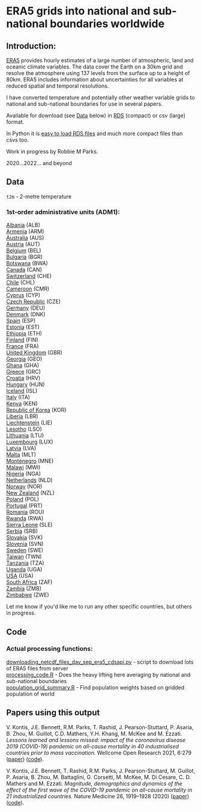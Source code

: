 # ERA5 grids into national and sub-national boundaries worldwide

## Introduction:

[ERA5](https://www.ecmwf.int/en/forecasts/datasets/reanalysis-datasets/era5) provides hourly estimates of a large number of atmospheric, land and oceanic climate variables. The data cover the Earth on a 30km grid and resolve the atmosphere using 137 levels from the surface up to a height of 80km. ERA5 includes information about uncertainties for all variables at reduced spatial and temporal resolutions.

I have converted temperature and potentially other weather variable grids to national and sub-national boundaries for use in several papers.

Available for download (see [Data](#Data) below) in [RDS](https://www.r-bloggers.com/2016/12/remember-to-use-the-rds-format/) (compact) or csv (large) format.

In Python it is [easy to load RDS files](https://stackoverflow.com/questions/40996175/loading-a-rds-file-in-pandas) and much more compact files than csvs too.

Work in progress by Robbie M Parks.

2020...2022... and beyond

## Data

`t2m` - 2-metre temperature

### 1st-order administrative units (ADM1):

[Albania](output/grid_county_intersection_raster/ALB/adm1/) (ALB)\
[Armenia](output/grid_county_intersection_raster/ARM/adm1/) (ARM)\
[Australia](output/grid_county_intersection_raster/AUS/adm1/) (AUS)\
[Austria](output/grid_county_intersection_raster/AUT/adm1/) (AUT)\
[Belgium](output/grid_county_intersection_raster/BEL/adm1/) (BEL)\
[Bulgaria](output/grid_county_intersection_raster/BGR/adm1/) (BGR)\
[Botswana](output/grid_county_intersection_raster/BWA/adm1/) (BWA)\
[Canada](output/grid_county_intersection_raster/CAN/adm1/) (CAN)\
[Switzerland](output/grid_county_intersection_raster/CHE/adm1/) (CHE)\
[Chile](output/grid_county_intersection_raster/CHL/adm1/) (CHL)\
[Cameroon](output/grid_county_intersection_raster/CMR/adm1/) (CMR)\
[Cyprus](output/grid_county_intersection_raster/CYP/adm1/) (CYP)\
[Czech Republic](output/grid_county_intersection_raster/CZE/adm1/) (CZE)\
[Germany](output/grid_county_intersection_raster/DEU/adm1/) (DEU)\
[Denmark](output/grid_county_intersection_raster/DNK/adm1/) (DNK)\
[Spain](output/grid_county_intersection_raster/ESP/adm1/) (ESP)\
[Estonia](output/grid_county_intersection_raster/EST/adm1/) (EST)\
[Ethiopia](output/grid_county_intersection_raster/ETH/adm1/) (ETH)\
[Finland](output/grid_county_intersection_raster/FIN/adm1/) (FIN)\
[France](output/grid_county_intersection_raster/FRA/adm1/) (FRA)\
[United Kingdom](output/grid_county_intersection_raster/GBR/adm1/) (GBR)\
[Georgia](output/grid_county_intersection_raster/GEO/adm1/) (GEO)\
[Ghana](output/grid_county_intersection_raster/GHA/adm1/) (GHA)\
[Greece](output/grid_county_intersection_raster/GRC/adm1/) (GRC)\
[Croatia](output/grid_county_intersection_raster/HRV/adm1/) (HRV)\
[Hungary](output/grid_county_intersection_raster/HUN/adm1/) (HUN)\
[Iceland](output/grid_county_intersection_raster/ISL/adm1/) (ISL)\
[Italy](output/grid_county_intersection_raster/ITA/adm1/) (ITA)\
[Kenya](output/grid_county_intersection_raster/KEN/adm1/) (KEN)\
[Republic of Korea](output/grid_county_intersection_raster/KOR/adm1/) (KOR)\
[Liberia](output/grid_county_intersection_raster/LBR/adm1/) (LBR)\
[Liechtenstein](output/grid_county_intersection_raster/LIE/adm1/) (LIE)\
[Lesotho](output/grid_county_intersection_raster/LSO/adm1/) (LSO)\
[Lithuania](output/grid_county_intersection_raster/LTU/adm1/) (LTU)\
[Luxembourg](output/grid_county_intersection_raster/LUX/adm1/) (LUX)\
[Latvia](output/grid_county_intersection_raster/LVA/adm1/) (LVA)\
[Malta](output/grid_county_intersection_raster/MLT/adm1/) (MLT)\
[Montenegro](output/grid_county_intersection_raster/MNE/adm1/) (MNE)\
[Malawi](output/grid_county_intersection_raster/MWI/adm1/) (MWI)\
[Nigeria](output/grid_county_intersection_raster/NGA/adm1/) (NGA)\
[Netherlands](output/grid_county_intersection_raster/NLD/adm1/) (NLD)\
[Norway](output/grid_county_intersection_raster/NOR/adm1/) (NOR)\
[New Zealand](output/grid_county_intersection_raster/NZL/adm1/) (NZL)\
[Poland](output/grid_county_intersection_raster/POL/adm1/) (POL)\
[Portugal](output/grid_county_intersection_raster/PRT/adm1/) (PRT)\
[Romania](output/grid_county_intersection_raster/ROU/adm1/) (ROU)\
[Rwanda](output/grid_county_intersection_raster/RWA/adm1/) (RWA)\
[Sierra Leone](output/grid_county_intersection_raster/SLE/adm1/) (SLE)\
[Serbia](output/grid_county_intersection_raster/SRB/adm1/) (SRB)\
[Slovakia](output/grid_county_intersection_raster/SVK/adm1/) (SVK)\
[Slovenia](output/grid_county_intersection_raster/SVN/adm1/) (SVN)\
[Sweden](output/grid_county_intersection_raster/SWE/adm1/) (SWE)\
[Taiwan](output/grid_county_intersection_raster/TWN/adm1/) (TWN)\
[Tanzania](output/grid_county_intersection_raster/TZA/adm1/) (TZA)\
[Uganda](output/grid_county_intersection_raster/UGA/adm1/) (UGA)\
[USA](output/grid_county_intersection_raster/USA/adm1/) (USA)\
[South Africa](output/grid_county_intersection_raster/ZAF/adm1/) (ZAF)\
[Zambia](output/grid_county_intersection_raster/ZMB/adm1/) (ZMB)\
[Zimbabwe](output/grid_county_intersection_raster/ZWE/adm1/) (ZWE)

Let me know if you'd like me to run any other specific countries, but others in progress.

## Code

### Actual processing functions:

[downloading_netcdf_files_day_sep_era5_cdsapi.py](prog/01_extract_netcdf/downloading_netcdf_files_day_sep_era5_cdsapi.py) - script to download lots of ERA5 files from server\
[processing_code.R](prog/01_extract_netcdf/processing_code.R) - Does the heavy lifting here averaging by national and sub-national boundaries\
[population_grid_summary.R](prog/02_population_grid/population_grid_summary.R)  - Find population weights based on gridded population of world

## Papers using this output

V. Kontis, J.E. Bennett, R.M. Parks, T. Rashid, J. Pearson-Stuttard, P. Asaria, B. Zhou, M. Guillot, C.D. Mathers, Y.H. Khang, M. McKee and M. Ezzati. _Lessons learned and lessons missed: impact of the coronavirus disease 2019 (COVID-19) pandemic on all-cause mortality in 40 industrialised countries prior to mass vaccination._ Wellcome Open Research 2021, 6:279
([paper](https://wellcomeopenresearch.org/articles/6-279)) ([code](https://github.com/vkontis/excess_mortality/tree/pub2)). 

V. Kontis, J.E. Bennett, T. Rashid, R.M. Parks, J. Pearson-Stuttard, M. Guillot, P. Asaria, B. Zhou, M. Battaglini, G. Corsetti, M. McKee, M. Di Cesare, C. D. Mathers and M. Ezzati. _Magnitude, demographics and dynamics of the effect of the first wave of the COVID-19 pandemic on all-cause mortality in 21 industrialized countries._ Nature Medicine 26, 1919–1928 (2020) ([paper](https://www.nature.com/articles/s41591-020-1112-0)) ([code](https://github.com/vkontis/excess_mortality/tree/pub)).
